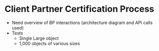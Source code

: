 Client Partner Certification Process
====================================

* Need overview of BP interactions (architecture diagram and API calls
  used)
* Tests
  * Single Large object
  * 1,000 objects of various sizes
